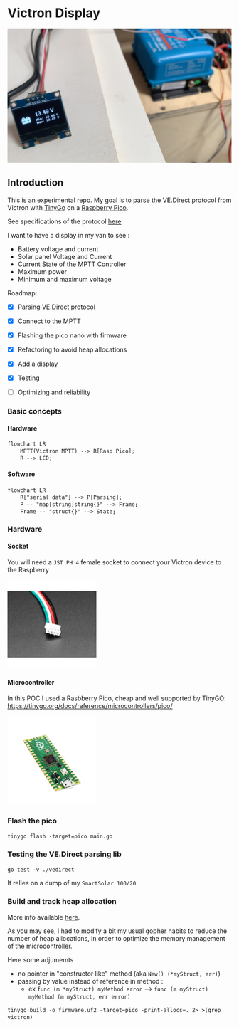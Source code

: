 # Victron Display

![](doc/img/hacking-v2.jpg)

## Introduction

This is an experimental repo. My goal is to parse the VE.Direct protocol from Victron with [TinyGo](https://tinygo.org/) on a [Raspberry Pico](https://www.raspberrypi.com/products/raspberry-pi-pico/).

See specifications of the protocol [here](/doc/VE.Direct-Protocol-3.32.pdf)

I want to have a display in my van to see :
- Battery voltage and current
- Solar panel Voltage and Current
- Current State of the MPTT Controller
- Maximum power
- Minimum and maximum voltage

Roadmap:

- [X] Parsing VE.Direct protocol
- [X] Connect to the MPTT
- [X] Flashing the pico nano with firmware
- [X] Refactoring to avoid heap allocations
- [X] Add a display
- [X] Testing
- [ ] Optimizing and reliability


### Basic concepts

#### Hardware
```mermaid
flowchart LR
    MPTT(Victron MPTT) --> R[Rasp Pico];
    R --> LCD;
```

#### Software
```mermaid
flowchart LR
    R["serial data"] --> P[Parsing];
    P -- "map[string]string{}" --> Frame;
    Frame -- "struct{}" --> State;
```

### Hardware

#### Socket

You will need a `JST PH 4` female socket to connect your Victron device to the Raspberry

<img src="doc/img/plug.jpg"  width="200" />

#### Microcontroller

In this POC I used a Rasbberry Pico, cheap and well supported by TinyGO: https://tinygo.org/docs/reference/microcontrollers/pico/

<img src="doc/img/pico.jpeg"  width="200" />

### Flash the pico

```
tinygo flash -target=pico main.go
```

### Testing the VE.Direct parsing lib

```
go test -v ./vedirect
```

It relies on a dump of my `SmartSolar 100/20`

### Build and track heap allocation

More info available [here](https://tinygo.org/docs/concepts/compiler-internals/heap-allocation/).

As you may see, I had to modify a bit my usual gopher habits to reduce the number of heap allocations, in order to optimize the memory management of the microcontroller.

Here some adjumemts
- no pointer in "constructor like" method (aka `New() (*myStruct, err)`)
- passing by value instead of reference in method :
  - ex `func (m *myStruct) myMethod error` --> `func (m myStruct) myMethod (m myStruct, err error)`

```
tinygo build -o firmware.uf2 -target=pico -print-allocs=. 2> >(grep victron)
```
